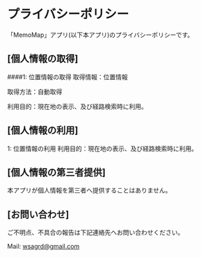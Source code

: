 # プライバシーポリシー

「MemoMap」アプリ(以下本アプリ)のプライバシーポリシーです。

## [個人情報の取得]

####1: 位置情報の取得
取得情報：位置情報

取得方法：自動取得

利用目的：現在地の表示、及び経路検索時に利用。

## [個人情報の利用]

1: 位置情報の利用
利用目的：現在地の表示、及び経路検索時に利用。

## [個人情報の第三者提供]

本アプリが個人情報を第三者へ提供することはありません。

## [お問い合わせ]

ご不明点、不具合の報告は下記連絡先へお問い合わせください。

Mail: wsagrd@gmail.com
